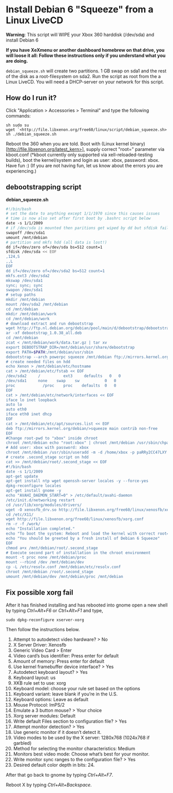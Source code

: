 # Install Debian 6 "Squeeze" from a Linux LiveCD

**Warning**: This script will WIPE your Xbox 360 harddisk (/dev/sda) and install Debian 6

**If you have XeXmenu or another dashboard homebrew on that drive, you
will loose it all: Follow these instructions only if you understand what
you are doing.**

`debian_squeeze.sh` will create two partitions. 1 GB swap on sda1 and the
rest of the disk as a root-filesystem on sda2. Run the script as root
from the a Linux LiveCD. You will need a DHCP-server on your network for
this script.

## How do I run it?

Click "Application \> Accessories \> Terminal" and type the following
commands:

``sh
sudo su
wget `<http://file.libxenon.org/free60/linux/script/debian_squeeze.sh>
sh ./debian_squeeze.sh
``

Reboot the 360 when you are told. Boot with
(Linux kernel binary)[http://file.libxenon.org/latest_kern>],
supply correct "root=" parameter via kboot.conf (\*kboot currently only supported via
xell-reloaded-testing builds), boot the kernel/system and login as user:
xbox, password: xbox. Have fun :)
(If you are not having fun, let us know about the errors you are experiencing.)

## debootstrapping script
**debian_squeeze.sh**
```sh
#!/bin/bash
# set the date to anything except 1/1/1970 since this causes issues
# time is now also set after first boot by .bashrc script below
date -s 1/1/2009
# if /dev/sda is mounted then paritions get wiped by dd but sfdisk fails!
swapoff /dev/sda1
umount /mnt/debian
# partition and mkfs hdd (all data is lost!)
dd if=/dev/zero of=/dev/sda bs=512 count=1
sfdisk /dev/sda << EOF
,124,S
,,L
EOF
dd if=/dev/zero of=/dev/sda2 bs=512 count=1
mkfs.ext3 /dev/sda2
mkswap /dev/sda1
sync; sync; sync
swapon /dev/sda1
# setup paths
mkdir /mnt/debian
mount /dev/sda2 /mnt/debian
cd /mnt/debian
mkdir /mnt/debian/work
cd /mnt/debian/work
# download extract and run debootstrap
wget http://ftp.nl.debian.org/debian/pool/main/d/debootstrap/debootstrap_1.0.38_all.deb
ar -xf debootstrap_1.0.38_all.deb
cd /mnt/debian
zcat < /mnt/debian/work/data.tar.gz | tar xv
export DEBOOTSTRAP_DIR=/mnt/debian/usr/share/debootstrap
export PATH=$PATH:/mnt/debian/usr/sbin
debootstrap --arch powerpc squeeze /mnt/debian ftp://mirrors.kernel.org/debian/
# create needed files on hdd
echo Xenon > /mnt/debian/etc/hostname
cat > /mnt/debian/etc/fstab << EOF
/dev/sda2     /          ext3     defaults   0   0
/dev/sda1     none    swap    sw           0   0
proc            /proc    proc    defaults  0   0
EOF
cat > /mnt/debian/etc/network/interfaces << EOF
iface lo inet loopback
auto lo
auto eth0
iface eth0 inet dhcp
EOF
cat > /mnt/debian/etc/apt/sources.list << EOF
deb ftp://mirrors.kernel.org/debian/>squeeze main contrib non-free
EOF
#Change root-pwd to "xbox" inside chroot
chroot /mnt/debian echo "root:xbox" | chroot /mnt/debian /usr/sbin/chpasswd
# Add user: xbox with password: xbox
chroot /mnt/debian /usr/sbin/useradd -m -d /home/xbox -p paRRy2CC47LXY xbox
# create .second_stage script on hdd
cat >> /mnt/debian/root/.second_stage << EOF
#!/bin/bash
date -s 1/1/2009
apt-get update
apt-get install ntp wget openssh-server locales -y --force-yes
dpkg-reconfigure locales
apt-get install gnome -y
echo "AVAHI_DAEMON_START=0" > /etc/default/avahi-daemon
/etc/init.d/networking restart
cd /usr/lib/xorg/modules/drivers/
wget -O xenosfb_drv.so http://file.libxenon.org/free60/linux/xenosfb/xenosfb_drv.so_squeeze
cd /etc/X11/
wget http://file.libxenon.org/free60/linux/xenosfb/xorg.conf
rm -r -f /work/
echo "Installation completed."
echo "To boot the system: Reboot and load the kernel with correct root= params."
echo "You should be greeted by a fresh install of Debian 6 Squeeze"
EOF
chmod a+x /mnt/debian/root/.second_stage
# Execute second part of installation in the chroot environment
mount -t proc none /mnt/debian/proc
mount --rbind /dev /mnt/debian/dev
cp -L /etc/resolv.conf /mnt/debian/etc/resolv.conf
chroot /mnt/debian /root/.second_stage
umount /mnt/debian/dev /mnt/debian/proc /mnt/debian
```

## Fix possible xorg fail

After it has finished installing and has rebooted into gnome open a new
shell by typing *Ctrl+Alt+F6* or *Ctrl+Alt+F1* and type,

`sudo dpkg-reconfigure xserver-xorg`

Then follow the instructions below.

1. Attempt to autodetect video hardware? \> No
2. X Server Driver: Xenosfb
3. Generic Video Card \> Enter
4. Video card’s bus identifier: Press enter for default
5. Amount of memory: Press enter for default
6. Use kernel framebuffer device interface? \> Yes
7. Autodetect keyboard layout? \> Yes
8. Keyboard layout: us
9. XKB rule set to use: xorg
10. Keyboard model: choose your rule set based on the options
11. Keyboard variant: leave blank if you’re in the U.S.
12. Keyboard options: Leave as default
13. Mouse Protocol: ImPS/2
14. Emulate a 3 button mouse? \> Your choice
15. Xorg server modules: Default
16. Write default Files section to configuration file? \> Yes
17. Attempt monitor detection? \> Yes
18. Use generic monitor if it doesn’t detect it.
19. Video modes to be used by the X server: 1280x768 (1024x768 if garbled)
20. Method for selecting the monitor characteristics: Medium
21. Monitors best video mode: Choose what’s best for your monitor.
22. Write monitor sync ranges to the configuration file? \> Yes
23. Desired default color depth in bits: 24.

After that go back to gnome by typing *Ctrl+Alt+F7*.

Reboot X by typing *Ctrl+Alt+Backspace*.


